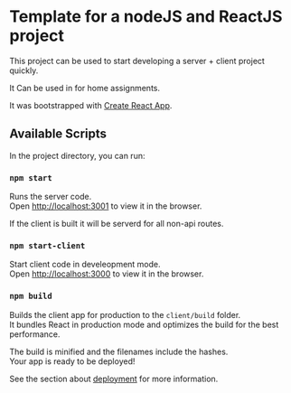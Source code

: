 # Template for a nodeJS and ReactJS project

This project can be used to start developing a server + client project quickly.

It Can be used in for home assignments.

It was bootstrapped with [Create React App](https://github.com/facebook/create-react-app).

## Available Scripts

In the project directory, you can run:

### `npm start`

Runs the server code.\
Open [http://localhost:3001](http://localhost:3001) to view it in the browser.

If the client is built it will be serverd for all non-api routes.

### `npm start-client`

Start client code in develeopment mode.\
Open [http://localhost:3000](http://localhost:3000) to view it in the browser.

### `npm build`

Builds the client app for production to the `client/build` folder.\
It bundles React in production mode and optimizes the build for the best performance.

The build is minified and the filenames include the hashes.\
Your app is ready to be deployed!

See the section about [deployment](https://facebook.github.io/create-react-app/docs/deployment) for more information.

